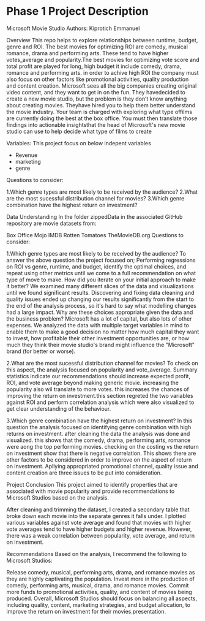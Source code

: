 # Phase 1 Project Description

Microsoft Movie Studio
Authors: Kiprotich Emmanuel

Overview
This repo helps to explore relationships between runtime, budget, genre and ROI. The best movies for optimizing ROI are comedy, musical romance, drama and performing arts. These tend to have higher votes_average and popularity.The best movies for optimizing vote score and total profit are played for long, high budget it include comedy, drama, romance and performing arts. in order to achive high ROI the company must also focus on other factors like promotional activities, quality production and content creation.
Microsoft sees all the big companies creating original video content, and they want to get in on the fun. They havedecided to create a new movie studio, but the problem is they don’t know anything about creating movies. Theyhave hired you to help them better understand the movie industry. Your team is charged with exploring what type offilms are currently doing the best at the box office. You must then translate those findings into actionable insightsthat the head of Microsoft's new movie studio can use to help decide what type of films to create

Variables:
This project focus on below indepent variables
* Revenue
* marketing
* genre

Questions to consider:

1.Which genre types are most likely to be received by the audience?
2.What are the most sucessful distribution channel for movies?
3.Which genre combination have the highest return on investment?

Data Understanding
In the folder zippedData in the associated GitHub repository are movie datasets from:

Box Office Mojo
IMDB
Rotten Tomatoes
TheMovieDB.org
Questions to consider:

1.Which genre types are most likely to be received by the audience?
To answer the above question the project focused on;
Performing regressions on ROI vs genre, runtime, and budget, identify the optimal choices, and repeat using other metrics until we come to a full recommendation on what type of move to make.
How did you iterate on your initial approach to make it better?
We examined many different slices of the data and visualizations until we found significant results. Discovering and fixing data cleaning and quality issues ended up changing our results significantly from the start to the end of the analysis process, so it's hard to say what modelling changes had a large impact.
Why are these choices appropriate given the data and the business problem?
Microsoft has a lot of capital, but also lots of other expenses. We analyzed the data with multiple target variables in mind to enable them to make a good decision no matter how much capital they want to invest, how profitable their other investment opportunities are, or how much they think their movie studio's brand might influence the "Microsoft" brand (for better or worse).

2.What are the most sucessful distribution channel for movies?
To check on this aspect, the analysis focused on popularity and vote_average.
Summary statistics indicate our recommendations should increase expected profit, ROI, and vote average beyond making generic movie. increasing the popularity also wil translate to more votes. this increases the chances of improving the return on investment.this section regreted the two variables against ROI and perform correlation analysis which were also visualized to get clear understanding of the behaviour.

3.Which genre combination have the highest return on investment?
In this question the analysis focused on identifying genre combination with high returns on investment. after cleaning the data the analysis was done and visualized. this shows that the comedy, drama, performing arts, romance were aong the top performing movies. checking on the costing vs the return on investment show that there is negative correlation. This shows there are other factors to be considered in order to improve on the aspect of return on investment. Apllying appropriated promotional channel, quality issue and content creation are three issues to be put into consideration. 

Project Conclusion
This project aimed to identify properties that are associated with movie popularity and provide recommendations to Microsoft Studios based on the analysis.

After cleaning and trimming the dataset, I created a secondary table that broke down each movie into the separate genres it falls under. I plotted various variables against vote average and found that movies with higher vote averages tend to have higher budgets and higher revenue. However, there was a weak correlation between popularity, vote average, and return on investment.

Recommendations
Based on the analysis, I recommend the following to Microsoft Studios:

Release comedy, musical, performing arts, drama, and romance movies as they are highly captivating the population.
Invest more in the production of comedy, performing arts, musical, drama, and romance movies.
Commit more funds to promotional activities, quality, and content of movies being produced.
Overall, Microsoft Studios should focus on balancing all aspects, including quality, content, marketing strategies, and budget allocation, to improve the return on investment for their movies.presentation.

